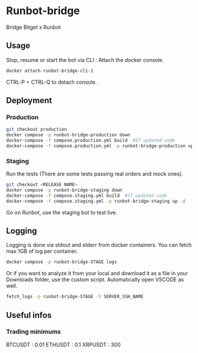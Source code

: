 # Runbot-bridge

Bridge Bitget x Runbot

## Usage
Stop, resume or start the bot via CLI :
Attach the docker console.
```bash
docker attach runbot-bridge-cli-1
```
CTRL-P + CTRL-Q to detach console.

## Deployment
### Production
```bash
git checkout production
docker compose -p runbot-bridge-production down
docker-compose -f compose.production.yml build  #If updated code
docker-compose -f compose.production.yml -p runbot-bridge-production up -d 
```


### Staging 
Run the tests (There are some tests passing real orders and mock ones).
```bash
git checkout <RELEASE NAME>
docker compose -p runbot-bridge-staging down
docker-compose -f compose.staging.yml build  #If updated code
docker-compose -f compose.staging.yml -p runbot-bridge-staging up -d
```
Go on Runbot, use the staging bot to test live.


## Logging
Logging is done via stdout and stderr from docker containers.
You can fetch max 1GB of log per container.
```bash
docker compose -p runbot-bridge-STAGE logs 
```
Or if you want to analyze it from your local and download it as a file in your Downloads folder, use the custom script.
Automatically open VSCODE as well.
```bash
fetch_logs -p runbot-bridge-STAGE -h SERVER_SSH_NAME
```

## Useful infos
### Trading minimums
BTCUSDT : 0.01
ETHUSDT : 0.1
XRPUSDT : 300